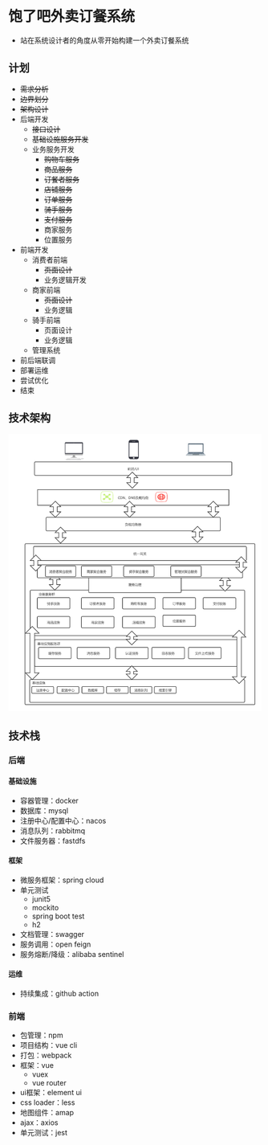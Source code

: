 # 饱了吧外卖订餐系统

- 站在系统设计者的角度从零开始构建一个外卖订餐系统

## 计划

- ~~需求分析~~
- ~~边界划分~~
- ~~架构设计~~
- 后端开发
  - ~~接口设计~~
  - ~~基础设施服务开发~~
  - 业务服务开发
    - ~~购物车服务~~
    - ~~商品服务~~
    - ~~订餐者服务~~
    - ~~店铺服务~~
    - ~~订单服务~~
    - ~~骑手服务~~
    - ~~支付服务~~
    - 商家服务
    - 位置服务
- 前端开发
  - 消费者前端
    - ~~页面设计~~
    - 业务逻辑开发
  - 商家前端
    - ~~页面设计~~
    - 业务逻辑
  - 骑手前端
    - 页面设计
    - 业务逻辑
  - 管理系统
- 前后端联调
- 部署运维
- 尝试优化
- 结束

## 技术架构

![](./doc/系统设计/饱了吧技术架构.png)

## 技术栈

### 后端

#### 基础设施

- 容器管理：docker
- 数据库：mysql
- 注册中心/配置中心：nacos
- 消息队列：rabbitmq
- 文件服务器：fastdfs

#### 框架

- 微服务框架：spring cloud
- 单元测试
  - junit5
  - mockito
  - spring boot test
  - h2
- 文档管理：swagger
- 服务调用：open feign
- 服务熔断/降级：alibaba sentinel

#### 运维

- 持续集成：github action

### 前端

- 包管理：npm
- 项目结构：vue cli
- 打包：webpack
- 框架：vue
  - vuex
  - vue router
- ui框架：element ui
- css loader：less
- 地图组件：amap
- ajax：axios
- 单元测试：jest
